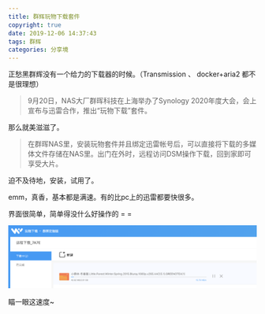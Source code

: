 ```yaml
---
title: 群辉玩物下载套件
copyright: true
date: 2019-12-06 14:37:43
tags: 群辉
categories: 分享境
---
```


正愁黑群辉没有一个给力的下载器的时候。（Transmission 、 docker+aria2 都不是很理想）

> 9月20日，NAS大厂群晖科技在上海举办了Synology 2020年度大会，会上宣布与迅雷合作，推出“玩物下载”套件。

那么就美滋滋了。

> 在群晖NAS里，安装玩物套件并且绑定迅雷帐号后，可以直接将下载的多媒体文件存储在NAS里。出门在外时，远程访问DSM操作下载，回到家即可享受大片。

迫不及待地，安装，试用了。

emm，真香，基本都是满速。有的比pc上的迅雷都要快很多。

界面很简单，简单得没什么好操作的 = =

![玩物下载](/images/post/dsm-xunlei.png)

瞄一眼这速度~



